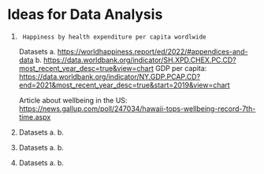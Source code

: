 # Ideas for Data Analysis 

1.      Happiness by health expenditure per capita wordlwide
	Datasets
	a. https://worldhappiness.report/ed/2022/#appendices-and-data
	b. https://data.worldbank.org/indicator/SH.XPD.CHEX.PC.CD?most_recent_year_desc=true&view=chart
	GDP per capita: https://data.worldbank.org/indicator/NY.GDP.PCAP.CD?end=2021&most_recent_year_desc=true&start=2019&view=chart 
	
	Article about wellbeing in the US: https://news.gallup.com/poll/247034/hawaii-tops-wellbeing-record-7th-time.aspx 

2.
	Datasets
	a.
	b.

3.
	Datasets
	a.
	b.

4.
	Datasets
	a.
	b.

